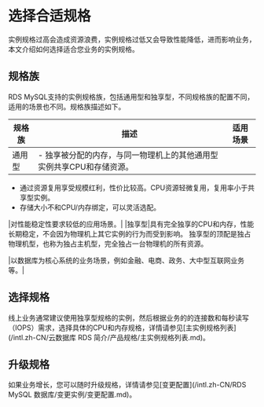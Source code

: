 # 选择合适规格

实例规格过高会造成资源浪费，实例规格过低又会导致性能降低，进而影响业务，本文介绍如何选择适合您业务的实例规格。

## 规格族

RDS MySQL支持的实例规格族，包括通用型和独享型，不同规格族的配置不同，适用的场景也不同。规格族描述如下。

|规格族|描述|适用场景|
|---|--|----|
|通用型|-   独享被分配的内存，与同一物理机上的其他通用型实例共享CPU和存储资源。
-   通过资源复用享受规模红利，性价比较高。CPU资源轻微复用，复用率小于共享型实例。
-   存储大小不和CPU/内存绑定，可以灵活选配。

|对性能稳定性要求较低的应用场景。|
|独享型|具有完全独享的CPU和内存，性能长期稳定，不会因为物理机上其它实例的行为而受到影响。 独享型的顶配是独占物理机型，也称为独占主机型，完全独占一台物理机的所有资源。

|以数据库为核心系统的业务场景，例如金融、电商、政务、大中型互联网业务等。|

## 选择规格

线上业务通常建议使用独享型规格的实例，然后根据业务的的连接数和每秒读写（IOPS）需求，选择具体的CPU和内存规格，详情请参见[主实例规格列表](/intl.zh-CN/云数据库 RDS 简介/产品规格/主实例规格列表.md)。

## 升级规格

如果业务增长，您可以随时升级规格，详情请参见[变更配置](/intl.zh-CN/RDS MySQL 数据库/变更实例/变更配置.md)。

